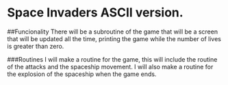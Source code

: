 # Space Invaders ASCII version.

##Funcionality
There will be a subroutine of the game that will be a screen that will be updated all the time, printing the game while the number of lives is greater than zero.

###Routines
I will make a routine for the game, this will include the routine of the attacks and the spaceship movement.
I will also make a routine for the explosion of the spaceship when the game ends.
